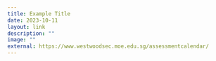```yaml
---
title: Example Title
date: 2023-10-11
layout: link
description: ""
image: ""
external: https://www.westwoodsec.moe.edu.sg/assessmentcalendar/
---
```

